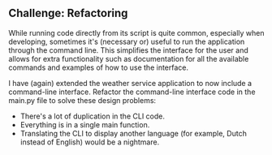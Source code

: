 ## Challenge: Refactoring
While running code directly from its script is quite common, especially when developing, sometimes it's (necessary or) useful to run the application through the command line. This simplifies the interface for the user and allows for extra functionality such as documentation for all the available commands and examples of how to use the interface.

I have (again) extended the weather service application to now include a command-line interface. Refactor the command-line interface code in the main.py file to solve these design problems:

* There's a lot of duplication in the CLI code.
* Everything is in a single main function.
* Translating the CLI to display another language (for example, Dutch instead of English) would be a nightmare.